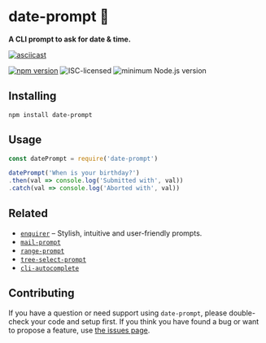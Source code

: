# date-prompt 📅

**A CLI prompt to ask for date & time.**

[![asciicast](https://asciinema.org/a/26269.png)](https://asciinema.org/a/26269)

[![npm version](https://img.shields.io/npm/v/date-prompt.svg)](https://www.npmjs.com/package/date-prompt)
![ISC-licensed](https://img.shields.io/github/license/derhuerst/date-prompt.svg)
![minimum Node.js version](https://img.shields.io/node/v/date-prompt.svg)


## Installing

```shell
npm install date-prompt
```


## Usage

```js
const datePrompt = require('date-prompt')

datePrompt('When is your birthday?')
.then(val => console.log('Submitted with', val))
.catch(val => console.log('Aborted with', val))
```


## Related

- [`enquirer`](https://github.com/enquirer/enquirer) – Stylish, intuitive and user-friendly prompts.
- [`mail-prompt`](https://github.com/derhuerst/mail-prompt)
- [`range-prompt`](https://github.com/derhuerst/range-prompt)
- [`tree-select-prompt`](https://github.com/derhuerst/tree-select-prompt)
- [`cli-autocomplete`](https://github.com/derhuerst/cli-autocomplete)


## Contributing

If you have a question or need support using `date-prompt`, please double-check your code and setup first. If you think you have found a bug or want to propose a feature, use [the issues page](https://github.com/derhuerst/date-prompt/issues).
